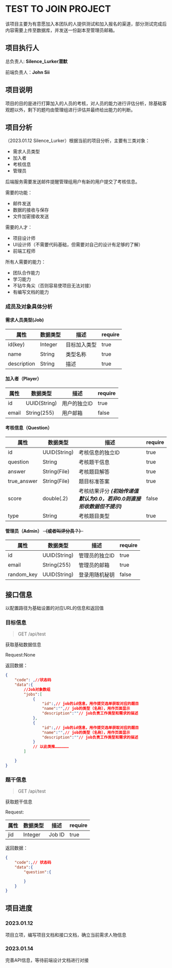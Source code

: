 # TEST TO JOIN PROJECT

该项目主要为有意愿加入本团队的人提供测试和加入报名的渠道，部分测试完成后内容需要上传至数据库，并发送一份副本至管理员邮箱。

## 项目执行人

总负责人: **Silence_Lurker潜默**

前端负责人：**John Sii**

## 项目说明

项目的目的是进行打算加入的人员的考核，对人员的能力进行评估分析，除基础客观题以外，剩下的题均由管理组进行评估并最终给出能力的判断。

## 项目分析

（2023.01.12  Silence_Lurker）根据当前的项目分析，主要有三类对象：

- 需求人员类型
- 加入者
- 考核信息
- 管理员

后端服务需要发送邮件提醒管理组用户有新的用户提交了考核信息。

需要的功能：

- 邮件发送
- 数据的接收与保存
- 文件加密接收发送

<!-- start -- 以下部分非代码实现需要 -- start -->

需要的人才：

- 项目设计师
- UI设计师（不需要代码基础，但需要对自己的设计有足够的了解）
- 前端工程师

所有人需要的能力：

- 团队合作能力
- 学习能力
- 不钻牛角尖（否则容易使项目无法对接）
- 有编写文档的能力

<!-- end -- 以上部分非代码实现需要 -- end -->

### 成员及对象具体分析

#### 需求人员类型(Job)

| 属性 | 数据类型 | 描述 | require |
| -- | -- | -- | -- |
| id(key) | Integer | 目标加入类型 | true |
| name | String | 类型名称 | true |
| description | String | 描述 | true |

#### 加入者（Player）

| 属性 | 数据类型 | 描述 | require |
| -- | -- | -- | -- |
| id | UUID(String) | 用户的独立ID | true |
| email | String(255) | 用户邮箱 | false |

#### 考核信息（Question）

| 属性 | 数据类型 | 描述 | require |
| -- | -- | -- | -- |
| id | UUID(String) | 考核信息的独立ID | true |
| question | String | 考核题干信息 | true |
| answer | String(File) | 考核题目解答 | true |
| true_answer | String(File) | 题目标准答案 | true |
| score | double(.2) | 考核结果评分 ***(初始传递值默认为0.0，若非0.0则直接拒收数据但不提示)***  | false |
| type | String | 考核题目类型 | true |

#### 管理员（Admin） ~~（或者叫评分员？）~~

| 属性 | 数据类型 | 描述 | require |
| -- | -- | -- | -- |
| id | UUID(String) | 管理员的独立ID | true |
| email | String(255) | 管理员的邮箱 | true |
| random_key | UUID(String) | 登录用随机秘钥 | false |

## 接口信息

以配置路径为基础设置的对应URL的信息和返回值

### 目标信息

> GET /api/test

获取基础数据信息

Request:None

返回数据：

```json
{
    "code": ,//状态码
    "data":{
        //Job对象数组
        "jobs":[
            {
                "id":,// job的id信息，用作提交选单获取对应的题目
                "name":"",// job的类型（名称），用作页面显示
                "description":""// job负责工作类型和需求的描述
            },
            {
                "id":,// job的id信息，用作提交选单获取对应的题目
                "name":"",// job的类型（名称），用作页面显示
                "description":""// job负责工作类型和需求的描述
            }
            // 以此类推………………
        ]

    }
}
```

### 题干信息

> GET /api/test

获取题干信息

Request:

| 属性 | 数据类型 | 描述 | require |
| -- | -- | -- | -- |
| jid | Integer | Job ID | true |

返回数据：

```json
{
    "code":,// 状态码
    "data":{
        "question":{

        }
    }
}
```

## 项目进度

### 2023.01.12

项目立项，编写项目文档和接口文档，确立当前需求人物信息

### 2023.01.14

完善API信息，等待前端设计文档进行对接
